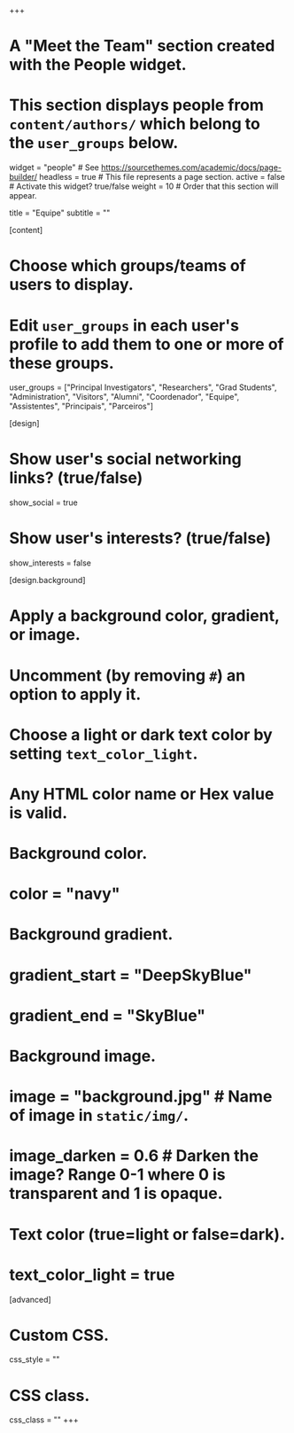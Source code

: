 +++
  # A "Meet the Team" section created with the People widget.
  # This section displays people from `content/authors/` which belong to the `user_groups` below.

  widget = "people"  # See https://sourcethemes.com/academic/docs/page-builder/
  headless = true  # This file represents a page section.
  active = false  # Activate this widget? true/false
  weight = 10  # Order that this section will appear.

  title = "Equipe"
  subtitle = ""

  [content]
  # Choose which groups/teams of users to display.
  #   Edit `user_groups` in each user's profile to add them to one or more of these groups.
  user_groups = ["Principal Investigators",
                 "Researchers",
                 "Grad Students",
                 "Administration",
                 "Visitors",
                 "Alumni",
                 "Coordenador",
                 "Equipe",
                 "Assistentes",
                 "Principais",
                 "Parceiros"]

  [design]
  # Show user's social networking links? (true/false)
  show_social = true

  # Show user's interests? (true/false)
  show_interests = false


  [design.background]
  # Apply a background color, gradient, or image.
  #   Uncomment (by removing `#`) an option to apply it.
  #   Choose a light or dark text color by setting `text_color_light`.
  #   Any HTML color name or Hex value is valid.

  # Background color.
  # color = "navy"

  # Background gradient.
  # gradient_start = "DeepSkyBlue"
  # gradient_end = "SkyBlue"

  # Background image.
  # image = "background.jpg"  # Name of image in `static/img/`.
  # image_darken = 0.6  # Darken the image? Range 0-1 where 0 is transparent and 1 is opaque.

  # Text color (true=light or false=dark).
  # text_color_light = true  

  [advanced]
  # Custom CSS.
  css_style = ""

  # CSS class.
  css_class = ""
+++
